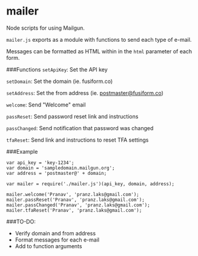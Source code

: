 # mailer
Node scripts for using Mailgun.

`mailer.js` exports as a module with functions to send each type of e-mail.

Messages can be formatted as HTML within in the `html` parameter of each form.

###Functions
`setApiKey`: Set the API key

`setDomain`: Set the domain (ie. fusiform.co)

`setAddress`: Set the from address (ie. postmaster@fusiform.co)

`welcome`: Send "Welcome" email

`passReset`: Send password reset link and instructions

`passChanged`: Send notification that password was changed

`tfaReset`: Send link and instructions to reset TFA settings

###Example
```
var api_key = 'key-1234';
var domain = 'sampledomain.mailgun.org';
var address = 'postmaster@' + domain;

var mailer = require('./mailer.js')(api_key, domain, address);

mailer.welcome('Pranav', 'pranz.laks@gmail.com');
mailer.passReset('Pranav', 'pranz.laks@gmail.com');
mailer.passChanged('Pranav', 'pranz.laks@gmail.com');
mailer.tfaReset('Pranav', 'pranz.laks@gmail.com');
```

###TO-DO:
* Verify domain and from address
* Format messages for each e-mail
* Add to function arguments
